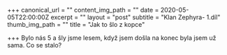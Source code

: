 +++
canonical_url = ""
content_img_path = ""
date = 2020-05-05T22:00:00Z
excerpt = ""
layout = "post"
subtitle = "Klan Zephyra- 1.díl"
thumb_img_path = ""
title = "Jak to šlo z kopce"

+++
Bylo nás 5 a šly jsme lesem, když jsem došla na konec byla jsem už sama. Co se stalo?